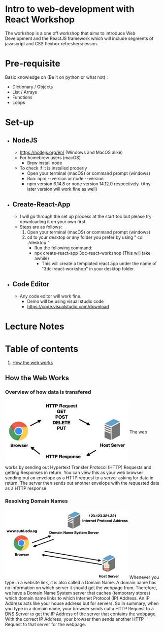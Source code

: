 # Intro to web-development with React Workshop
The workshop is a one off workshop that aims to introduce Web Development and the ReactJS framework which will include segments of javascript and CSS flexbox refreshers/lesson.

# Pre-requisite
Basic knowledge on (Be it on python or what not) :
- Dictionary / Objects
- List / Arrays
- Functions
- Loops

# Set-up
- ## NodeJS 
  - https://nodejs.org/en/  (Windows and MacOS alike)
  - For homebrew users (macOS)
    - Brew install node
  - To check if it is installed properly
    - Open your terminal (macOS) or command prompt (windows)
    - Run: npm --version or node --version
    - npm version 6.14.8 or node version 14.12.0 respectively. (Any later version will work fine as well)
- ## Create-React-App
  - I will go through the set up process at the start too but please try downloading it on your own first.
  - Steps are as follows:
    1. Open your terminal (macOS) or command prompt (windows)
    2. cd to your desktop or any folder you prefer by using " cd ./desktop "
       - Run the following command:
        - npx create-react-app 3dc-react-workshop    (This will take awhile)
          - This will create a templated react app under the name of "3dc-react-workshop" in your desktop folder.
- ## Code Editor
  - Any code editor will work fine.
    - Demo will be using visual studio code
    - https://code.visualstudio.com/download

# Lecture Notes
# Table of contents
1. [How the web works](#how-web-works)


<a name="how-web-works"></a>
## How the Web Works
### Overview of how data is transfered
<img src="./readmeAssets/howWebWork1.png" width="400" align="center"/>
The web works by sending out Hypertext Transfer Protocol (HTTP) Requests and getting Responses in return.
You can view this as your web browser sending out an envelope as a HTTP request to a server asking for data in return. The server then sends out another envelope with the requested data as a HTTP response.

### Resolving Domain Names
<img src="./readmeAssets/resolveDNS.png" width="400"/>
Whenever you type in a website link, it is also called a Domain Name.
A domain name has no information on which server it should get the webpage from.
Therefore, we have a Domain Name System server that caches (temporary stores) which domain name links to which Internet Protocol (IP) Address. An IP Address acts like your house address but for servers.
So in summary, when you type in a domain name, your browser sends out a HTTP Request to a DNS Server to get the IP Address of the server that contains the webpage. With the correct IP Address, your browser then sends another HTTP Request to that server for the webpage.